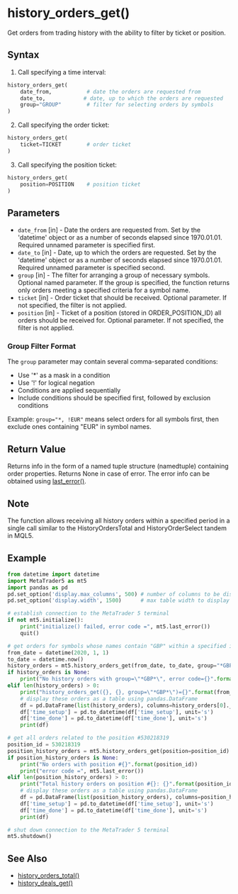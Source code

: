 # history_orders_get()

Get orders from trading history with the ability to filter by ticket or position.

## Syntax

1. Call specifying a time interval:
```python
history_orders_get(
    date_from,           # date the orders are requested from
    date_to,            # date, up to which the orders are requested
    group="GROUP"        # filter for selecting orders by symbols
)
```

2. Call specifying the order ticket:
```python
history_orders_get(
    ticket=TICKET        # order ticket
)
```

3. Call specifying the position ticket:
```python
history_orders_get(
    position=POSITION    # position ticket
)
```

## Parameters

- `date_from` [in] - Date the orders are requested from. Set by the 'datetime' object or as a number of seconds elapsed since 1970.01.01. Required unnamed parameter is specified first.
- `date_to` [in] - Date, up to which the orders are requested. Set by the 'datetime' object or as a number of seconds elapsed since 1970.01.01. Required unnamed parameter is specified second.
- `group` [in] - The filter for arranging a group of necessary symbols. Optional named parameter. If the group is specified, the function returns only orders meeting a specified criteria for a symbol name.
- `ticket` [in] - Order ticket that should be received. Optional parameter. If not specified, the filter is not applied.
- `position` [in] - Ticket of a position (stored in ORDER_POSITION_ID) all orders should be received for. Optional parameter. If not specified, the filter is not applied.

### Group Filter Format

The `group` parameter may contain several comma-separated conditions:
- Use '*' as a mask in a condition
- Use '!' for logical negation
- Conditions are applied sequentially
- Include conditions should be specified first, followed by exclusion conditions

Example: `group="*, !EUR"` means select orders for all symbols first, then exclude ones containing "EUR" in symbol names.

## Return Value

Returns info in the form of a named tuple structure (namedtuple) containing order properties. Returns None in case of error. The error info can be obtained using [last_error()](./last_error.md).

## Note

The function allows receiving all history orders within a specified period in a single call similar to the HistoryOrdersTotal and HistoryOrderSelect tandem in MQL5.

## Example

```python
from datetime import datetime
import MetaTrader5 as mt5
import pandas as pd
pd.set_option('display.max_columns', 500) # number of columns to be displayed
pd.set_option('display.width', 1500)      # max table width to display

# establish connection to the MetaTrader 5 terminal
if not mt5.initialize():
    print("initialize() failed, error code =", mt5.last_error())
    quit()

# get orders for symbols whose names contain "GBP" within a specified interval
from_date = datetime(2020, 1, 1)
to_date = datetime.now()
history_orders = mt5.history_orders_get(from_date, to_date, group="*GBP*")
if history_orders is None:
    print("No history orders with group=\"*GBP*\", error code={}".format(mt5.last_error()))
elif len(history_orders) > 0:
    print("history_orders_get({}, {}, group=\"*GBP*\")={}".format(from_date, to_date, len(history_orders)))
    # display these orders as a table using pandas.DataFrame
    df = pd.DataFrame(list(history_orders), columns=history_orders[0]._asdict().keys())
    df['time_setup'] = pd.to_datetime(df['time_setup'], unit='s')
    df['time_done'] = pd.to_datetime(df['time_done'], unit='s')
    print(df)

# get all orders related to the position #530218319
position_id = 530218319
position_history_orders = mt5.history_orders_get(position=position_id)
if position_history_orders is None:
    print("No orders with position #{}".format(position_id))
    print("error code =", mt5.last_error())
elif len(position_history_orders) > 0:
    print("Total history orders on position #{}: {}".format(position_id, len(position_history_orders)))
    # display these orders as a table using pandas.DataFrame
    df = pd.DataFrame(list(position_history_orders), columns=position_history_orders[0]._asdict().keys())
    df['time_setup'] = pd.to_datetime(df['time_setup'], unit='s')
    df['time_done'] = pd.to_datetime(df['time_done'], unit='s')
    print(df)

# shut down connection to the MetaTrader 5 terminal
mt5.shutdown()
```

## See Also

- [history_orders_total()](./history_orders_total.md)
- [history_deals_get()](./history_deals_get.md) 